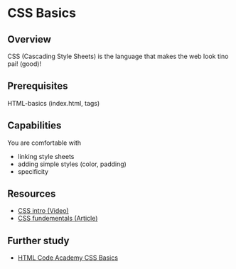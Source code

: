 # CSS Basics

## Overview
CSS (Cascading Style Sheets) is the language that makes the web look tino pai! (good)!

## Prerequisites
HTML-basics (index.html, tags)

## Capabilities
You are comfortable with

- linking style sheets
- adding simple styles (color, padding)
- specificity

## Resources
- [CSS intro (Video)](/resources/css-intro-VIDEO/README.md)
- [CSS fundementals (Article)](/resources/css-fundamentals-ARTICLE)

## Further study
- [HTML Code Academy CSS Basics](https://www.codecademy.com/learn/webhttps://www.codecademy.com/courses/web-beginner-en-TlhFi/0/1?curriculum_id=50579fb998b470000202dc8b)

